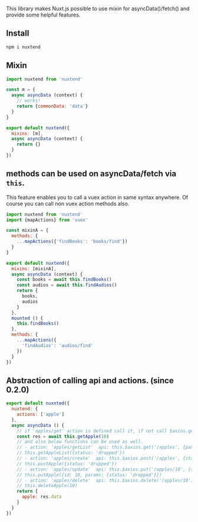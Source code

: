 This library makes Nuxt.js possible to use mixin for asyncData()/fetch() and provide some helpful features.

## Install

```bash
npm i nuxtend
```

## Mixin

```js
import nuxtend from 'nuxtend'

const m = {
  async asyncData (context) {
    // works!
    return {commonData: 'data'}
  }
}

export default nuxtend({
  mixins: [m],
  async asyncData (context) {
    return {}
  }
})
```

## methods can be used on asyncData/fetch via `this`.

This feature enables you to call a vuex action in same syntax anywhere. 
Of course you can call non vuex action methods also.

```js
import nuxtend from 'nuxtend'
import {mapActions} from 'vuex'

const mixinA = {
  methods: {
    ...mapActions({'findBooks': 'books/find'})
  }
}

export default nuxtend({
  mixins: [mixinA],
  async asyncData (context) {
    const books = await this.findBooks()
    const audios = await this.findAudios()
    return {
      books,
      audios
    }
  },
  mounted () {
    this.findBooks()
  },
  methods: {
    ...mapActions({
      'findAudios': 'audios/find'
    })
  }
})
```

## Abstraction of calling api and actions. (since 0.2.0)

```js
export default nuxnted({
  nuxtend: {
    actions: ['apple']
  },
  async asyncData () {
    // if 'apples/get' action is defined call it, if not call $axios.get('/apples/10')
    const res = await this.getApple(10)
    // and also below functions can be used as well.
    // - action: 'apples/getList'  api: this.$axios.get('/apples', {params: {status: 'dropped'}})
    // this.getAppleList({status: 'dropped'})
    // - action: 'apples/create'  api: this.$axios.post('/apples', {status: 'dropped'})
    // this.postApple({status: 'dropped'})
    // - action: 'apples/update'  api: this.$axios.put('/apples/10', {status: 'dropped'})
    // this.putApple({id: 10, params: {status: 'dropped'}})
    // - action: 'apples/delete'  api: this.$axios.delete('/apples/10')
    // this.deleteApple(10)
    return {
      apple: res.data
    }
  }
})
```


